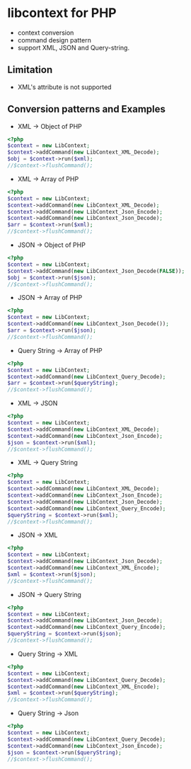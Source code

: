# libcontext for PHP
* context conversion
* command design pattern
* support XML, JSON and Query-string.

## Limitation
* XML's attribute is not supported

## Conversion patterns and Examples
+ XML -> Object of PHP
```php
<?php
$context = new LibContext;
$context->addCommand(new LibContext_XML_Decode);
$obj = $context->run($xml);
//$context->flushCommand();
```

+ XML -> Array of PHP
```php
<?php
$context = new LibContext;
$context->addCommand(new LibContext_XML_Decode);
$context->addCommand(new LibContext_Json_Encode);
$context->addCommand(new LibContext_Json_Decode);
$arr = $context->run($xml);
//$context->flushCommand();
```

+ JSON -> Object of PHP
```php
<?php
$context = new LibContext;
$context->addCommand(new LibContext_Json_Decode(FALSE));
$obj = $context->run($json);
//$context->flushCommand();
```

+ JSON -> Array of PHP
```php
<?php
$context = new LibContext;
$context->addCommand(new LibContext_Json_Decode());
$arr = $context->run($json);
//$context->flushCommand();
```

+ Query String -> Array of PHP
```php
<?php
$context = new LibContext;
$context->addCommand(new LibContext_Query_Decode);
$arr = $context->run($queryString);
//$context->flushCommand();
```

+ XML -> JSON
```php
<?php
$context = new LibContext;
$context->addCommand(new LibContext_XML_Decode);
$context->addCommand(new LibContext_Json_Encode);
$json = $context->run($xml);
//$context->flushCommand();
```

+ XML -> Query String
```php
<?php
$context = new LibContext;
$context->addCommand(new LibContext_XML_Decode);
$context->addCommand(new LibContext_Json_Encode);
$context->addCommand(new LibContext_Json_Decode);
$context->addCommand(new LibContext_Query_Encode);
$queryString = $context->run($xml);
//$context->flushCommand();
```

+ JSON -> XML
```php
<?php
$context = new LibContext;
$context->addCommand(new LibContext_Json_Decode);
$context->addCommand(new LibContext_XML_Encode);
$xml = $context->run($json);
//$context->flushCommand();
```

+ JSON -> Query String
```php
<?php
$context = new LibContext;
$context->addCommand(new LibContext_Json_Decode);
$context->addCommand(new LibContext_Query_Encode);
$queryString = $context->run($json);
//$context->flushCommand();
```

+ Query String -> XML
```php
<?php
$context = new LibContext;
$context->addCommand(new LibContext_Query_Decode);
$context->addCommand(new LibContext_XML_Encode);
$xml = $context->run($queryString);
//$context->flushCommand();
```

+ Query String -> Json
```php
<?php
$context = new LibContext;
$context->addCommand(new LibContext_Query_Decode);
$context->addCommand(new LibContext_Json_Encode);
$json = $context->run($queryString);
//$context->flushCommand();
```
